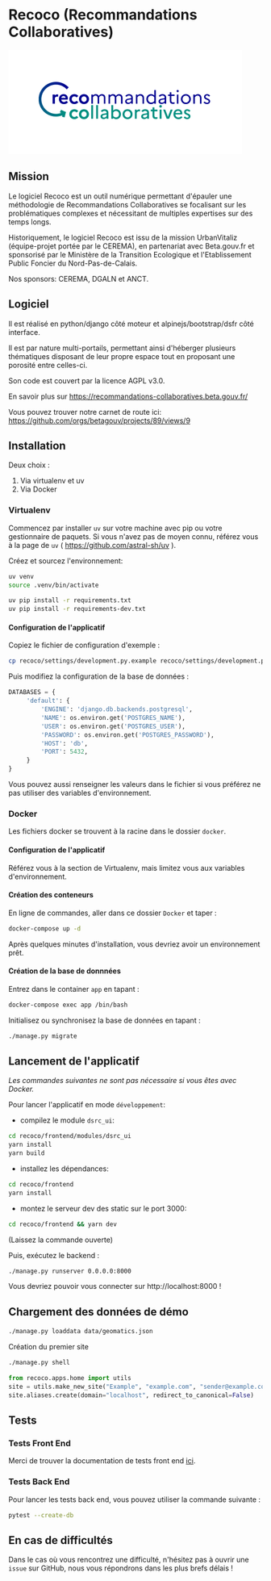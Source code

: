 # Recoco (Recommandations Collaboratives)

![Recoco](logo.png)

## Mission

Le logiciel Recoco est un outil numérique permettant d'épauler une méthodologie de
Recommandations Collaboratives se focalisant sur les problématiques complexes et nécessitant
de multiples expertises sur des temps longs.

Historiquement, le logiciel Recoco est issu de la mission UrbanVitaliz (équipe-projet portée
par le CEREMA), en partenariat avec Beta.gouv.fr et sponsorisé par le Ministère
de la Transition Ecologique et l'Etablissement Public Foncier du
Nord-Pas-de-Calais.

Nos sponsors: CEREMA, DGALN et ANCT.

## Logiciel

Il est réalisé en python/django côté moteur et alpinejs/bootstrap/dsfr côté interface.

Il est par nature multi-portails, permettant ainsi d'héberger plusieurs
thématiques disposant de leur propre espace tout en proposant une porosité entre
celles-ci.

Son code est couvert par la licence AGPL v3.0.

En savoir plus sur https://recommandations-collaboratives.beta.gouv.fr/

Vous pouvez trouver notre carnet de route ici: https://github.com/orgs/betagouv/projects/89/views/9

## Installation

Deux choix :

1.  Via virtualenv et uv
2.  Via Docker

### Virtualenv

Commencez par installer `uv` sur votre machine avec pip ou votre gestionnaire de paquets. Si vous n'avez pas de moyen connu, référez vous à la page de `uv` ( https://github.com/astral-sh/uv ).

Créez et sourcez l'environnement:

```sh
uv venv
source .venv/bin/activate
```

```sh
uv pip install -r requirements.txt
uv pip install -r requirements-dev.txt
```

#### Configuration de l'applicatif

Copiez le fichier de configuration d'exemple :

```sh
cp recoco/settings/development.py.example recoco/settings/development.py
```

Puis modifiez la configuration de la base de données :

```python
DATABASES = {
     'default': {
         'ENGINE': 'django.db.backends.postgresql',
         'NAME': os.environ.get('POSTGRES_NAME'),
         'USER': os.environ.get('POSTGRES_USER'),
         'PASSWORD': os.environ.get('POSTGRES_PASSWORD'),
         'HOST': 'db',
         'PORT': 5432,
     }
}
```

Vous pouvez aussi renseigner les valeurs dans le fichier si vous préférez ne pas utiliser des variables d'environnement.

### Docker

Les fichiers docker se trouvent à la racine dans le dossier `docker`.

#### Configuration de l'applicatif

Référez vous à la section de Virtualenv, mais limitez vous aux variables d'environnement.

#### Création des conteneurs

En ligne de commandes, aller dans ce dossier `Docker` et taper :

```sh
docker-compose up -d
```

Après quelques minutes d'installation, vous devriez avoir un environnement prêt.

#### Création de la base de donnnées

Entrez dans le container `app` en tapant :

```sh
docker-compose exec app /bin/bash
```

Initialisez ou synchronisez la base de données en tapant :

```sh
./manage.py migrate
```

## Lancement de l'applicatif

_Les commandes suivantes ne sont pas nécessaire si vous êtes avec Docker._

Pour lancer l'applicatif en mode `développement`:

- compilez le module `dsrc_ui`:

```sh
cd recoco/frontend/modules/dsrc_ui
yarn install
yarn build
```

- installez les dépendances:

```sh
cd recoco/frontend
yarn install
```

- montez le serveur dev des static sur le port 3000:

```sh
cd recoco/frontend && yarn dev
```

(Laissez la commande ouverte)

Puis, exécutez le backend :

```sh
./manage.py runserver 0.0.0.0:8000
```

Vous devriez pouvoir vous connecter sur http://localhost:8000 !

## Chargement des données de démo

```bash
./manage.py loaddata data/geomatics.json
```

Création du premier site

```bash
./manage.py shell
```

```python
from recoco.apps.home import utils
site = utils.make_new_site("Example", "example.com", "sender@example.com", "Sender")
site.aliases.create(domain="localhost", redirect_to_canonical=False)
```

## Tests

### Tests Front End

Merci de trouver la documentation de tests front end [ici](./frontend_tests/README.md).

### Tests Back End

Pour lancer les tests back end, vous pouvez utiliser la commande suivante :

```sh
pytest --create-db
```

## En cas de difficultés

Dans le cas où vous rencontrez une difficulté, n'hésitez pas à ouvrir une `issue` sur
GitHub, nous vous répondrons dans les plus brefs délais !
